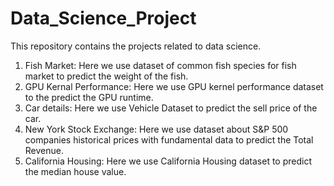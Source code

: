 # Data_Science_Project
This repository contains the projects related to data science.
1. Fish Market: Here we use dataset of common fish species for fish market to predict the weight of the fish.
2. GPU Kernal Performance: Here we use GPU kernel performance dataset to the predict the GPU runtime.
3. Car details: Here we use Vehicle Dataset to predict the sell price of the car.
4. New York Stock Exchange: Here we use dataset about S&P 500 companies historical prices with fundamental data to predict the Total Revenue.
5. California Housing: Here we use California Housing dataset to predict the median house value.  
